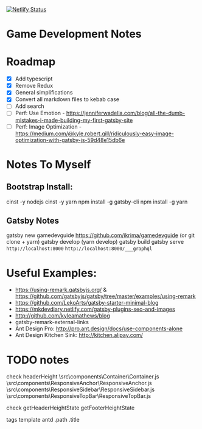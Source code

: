 [![Netlify Status](https://api.netlify.com/api/v1/badges/b04d49f2-9006-49ee-9f9a-569f59732aff/deploy-status)](https://app.netlify.com/sites/gamedevguide/deploys)

# Game Development Notes

# Roadmap

- [x] Add typescript
- [x] Remove Redux
- [x] General simplifications
- [x] Convert all markdown files to kebab case
- [ ] Add search
- [ ] Perf: Use Emotion - https://jenniferwadella.com/blog/all-the-dumb-mistakes-i-made-building-my-first-gatsby-site
- [ ] Perf: Image Optimization - https://medium.com/@kyle.robert.gill/ridiculously-easy-image-optimization-with-gatsby-js-59d48e15db6e

# Notes To Myself
## Bootstrap Install:
cinst -y nodejs
cinst -y yarn
npm install -g gatsby-cli
npm install -g yarn

## Gatsby Notes
gatsby new gamedevguide https://github.com/ikrima/gamedevguide (or git clone + yarn)
gatsby develop (yarn develop)
gatsby build
gatsby serve
`http://localhost:8000`
`http://localhost:8000/___graphql`

# Useful Examples:
  - https://using-remark.gatsbyjs.org/ & https://github.com/gatsbyjs/gatsby/tree/master/examples/using-remark
  - https://github.com/LekoArts/gatsby-starter-minimal-blog
  - https://mkdevdiary.netlify.com/gatsby-plugins-seo-and-images
  - http://github.com/kyleamathews/blog
  - gatsby-remark-external-links
  - Ant Design Pro: http://pro.ant.design/docs/use-components-alone
  - Ant Design Kitchen Sink: http://kitchen.alipay.com/

# TODO notes
check headerHeight
    \src\components\Container\Container.js
    \src\components\ResponsiveAnchor\ResponsiveAnchor.js
    \src\components\ResponsiveSidebar\ResponsiveSidebar.js
    \src\components\ResponsiveTopBar\ResponsiveTopBar.js

check getHeaderHeightState
    getFooterHeightState

<div className="container">

tags template
antd
.path
.title